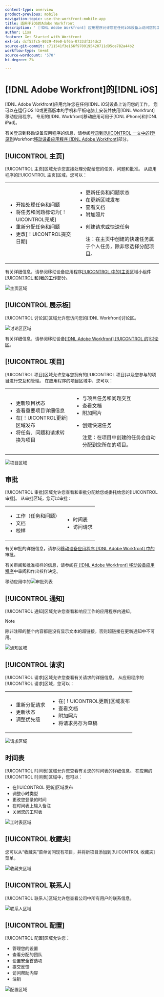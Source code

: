 ```yaml
---
content-type: overview
product-previous: mobile
navigation-topic: use-the-workfront-mobile-app
title: 适用于iOS的Adobe Workfront
description: ' [!DNL Adobe Workfront] 应用程序允许您在任何iOS设备上访问您的工作。 您可以在运行iOS 10或更高版本的手机和平板电脑上安装并使用 [!DNL Workfront] 移动应用程序。 专用的 [!DNL Workfront] 移动应用程序可用于iPhone和iPad。'
author: Lisa
feature: Get Started with Workfront
exl-id: dcf52fc5-8029-49e0-bf6a-0733df334dc2
source-git-commit: c711541f3e166f9700195420711d95ce782a44b2
workflow-type: tm+mt
source-wordcount: '570'
ht-degree: 2%

---
```


# [!DNL Adobe Workfront]的[!DNL iOS]

[!DNL Adobe Workfront]应用允许您在任何[!DNL iOS]设备上访问您的工作。 您可以在运行iOS 10或更高版本的手机和平板电脑上安装并使用[!DNL Workfront]移动应用程序。 专用的[!DNL Workfront]移动应用可用于[!DNL iPhone]和[!DNL iPad]。

有关登录到移动设备应用程序的信息，请参阅[登录到[!UICONTROL 一文中的]登录到](../../../workfront-basics/manage-your-account-and-profile/managing-your-workfront-account/log-in-to-workfront.md#log)Workfront[移动设备应用程序 [!DNL Adobe Workfront]](../../../workfront-basics/manage-your-account-and-profile/managing-your-workfront-account/log-in-to-workfront.md)部分。

## [!UICONTROL 主页]

[!UICONTROL 主页]区域允许您直接处理分配给您的任务、问题和批准。 从应用程序的[!UICONTROL 主页]区域，您可以：

<table style="table-layout:auto"> 
 <col> 
 <col> 
 <tbody> 
  <tr> 
   <td> 
    <ul> 
     <li>开始处理任务和问题</li> 
     <li>将任务和问题标记为[！UICONTROL完成]</li> 
     <li>重新分配任务和问题</li> 
     <li>更改[！UICONTROL提交日期]</li> 
    </ul> </td> 
   <td> 
    <ul> 
     <li>更新任务和问题状态</li> 
     <li>在更新区域发布</li> 
     <li>查看文档</li> 
     <li>附加照片</li> 
     <li> <p>创建请求或快速任务</p> <p>注：在主页中创建的快速任务属于个人任务，除非您选择分配项目。</p> </li> 
    </ul> </td> 
  </tr> 
 </tbody> 
</table>

有关详细信息，请参阅移动设备应用程序[[!UICONTROL 中的]主页](../../../workfront-basics/mobile-apps/using-the-workfront-mobile-app/home-area-widgets-mobile.md)区域小组件[[!UICONTROL 和]我的工作](../../../workfront-basics/mobile-apps/using-the-workfront-mobile-app/my-work-section-mobile.md)部分。

![主页区域](assets/mobile-home-area.png)

## [!UICONTROL 展示板]

[!UICONTROL 讨论区]区域允许您访问您的[!DNL Workfront]讨论区。

![讨论区区域](assets/mobile-all-boards-displayed.png)

有关详细信息，请参阅移动设备[[!DNL Adobe Workfront] [!UICONTROL 的]讨论区](/help/quicksilver/workfront-basics/mobile-apps/using-the-workfront-mobile-app/mobile-boards.md)。

## [!UICONTROL 项目]

[!UICONTROL 项目]区域允许您与您拥有的[!UICONTROL 项目]以及您参与的项目进行交互和管理。 在应用程序的项目区域中，您可以：

<table style="table-layout:auto"> 
 <col> 
 <col> 
 <tbody> 
  <tr> 
   <td> 
    <ul> 
     <li>更新项目状态</li> 
     <li>查看重要项目详细信息</li> 
     <li>在[！UICONTROL更新]区域发布</li> 
     <li>将任务、问题和请求转换为项目</li> 
    </ul> </td> 
   <td> 
    <ul> 
     <li>与项目任务和问题交互</li> 
     <li>查看文档</li> 
     <li>附加照片</li> 
     <li> <p>创建快速任务</p> <p>注意：在项目中创建的任务会自动分配到您所在的项目。 </p> </li> 
    </ul> </td> 
  </tr> 
 </tbody> 
</table>

![项目区域](assets/mobile-projects-area.png)

## 审批

[!UICONTROL 审批]区域允许您查看和审批分配给您或委托给您的[!UICONTROL 审批]。 从审批区域，您可以审批：

<table style="table-layout:auto">
 <col>
 <col>
 <tbody>
  <tr>
   <td>
    <ul>
     <li>工作（任务和问题）</li>
     <li>文档</li>
     <li>校样 </li>
    </ul> </td>
   <td>
    <ul>
     <li>时间表</li>
     <li>访问请求</li>
    </ul> </td>
  </tr>
 </tbody>
</table>

有关审批的详细信息，请参阅[移动设备应用程序 [!DNL Adobe Workfront] 中的](../../../workfront-basics/mobile-apps/using-the-workfront-mobile-app/approvals-in-mobile-app.md)审批。

有关审阅和批准校样的信息，请参阅[在 [!DNL Adobe Workfront] 移动设备应用程序](../../../workfront-basics/mobile-apps/using-the-workfront-mobile-app/work-with-proofs-in-mobile-app.md)中审阅和作出校样决定。

移动应用中的![审批列表](assets/mobile-approvals-adobe-350x574.png)

## [!UICONTROL 通知]

[!UICONTROL 通知]区域允许您查看和响应工作的应用程序内通知。

>[!NOTE]
>除非注释的整个内容都是没有显示文本的超链接，否则超链接在更新通知中不可用。

![通知区域](assets/mobile-notifications-area.png)

## [!UICONTROL 请求]

[!UICONTROL 请求]区域允许您查看有关请求的详细信息。 从应用程序的[!UICONTROL 请求]区域，您可以：

<table style="table-layout:auto">
 <col>
 <col>
 <tbody>
  <tr>
   <td>
    <ul>
     <li>重新分配请求</li>
     <li>更新状态</li>
     <li>调整优先级</li>
    </ul> </td>
   <td>
    <ul>
     <li>在[！UICONTROL更新]区域发布</li>
     <li>查看文档</li>
     <li>附加照片</li>
     <li>将请求另存为草稿</li>
    </ul> </td>
  </tr>
 </tbody>
</table>

![请求区域](assets/mobile-requests-area.png)

## 时间表

[!UICONTROL 时间表]区域允许您查看有关您的时间表的详细信息。 在应用的[!UICONTROL 时间表]区域中，您可以：

* 在[!UICONTROL 更新]区域发布
* 调整小时类型
* 更改您登录的时间
* 在时间表上输入备注
* 关闭您的工时表

![工时表区域](assets/mobile-timesheets-area.png)

## [!UICONTROL 收藏夹]

您可以从“收藏夹”菜单访问现有项目，并将新项目添加到[!UICONTROL 收藏夹]菜单。

![收藏夹区域](assets/mobile-favorites-area.png)

## [!UICONTROL 联系人]

[!UICONTROL 联系人]区域允许您查看公司中所有用户的联系信息。

![联系人区域](assets/mobile-contacts-area.png)

## [!UICONTROL 配置]

[!UICONTROL 配置]区域允许您：

* 管理您的设置
* 查看分配的团队
* 设置安全首选项
* 提交反馈
* 访问帮助内容
* 注销

![配置区域](assets/ios-configuration-area.png)
